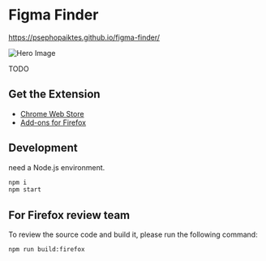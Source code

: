 # Figma Finder

https://psephopaiktes.github.io/figma-finder/

![Hero Image](design/cover.png)

TODO



## Get the Extension
* [Chrome Web Store](TODO)
* [Add-ons for Firefox](TODO)
<!-- * [Edge Add-ons](TODO) -->



## Development
need a Node.js environment.
```zsh
npm i
npm start
```



## For Firefox review team
To review the source code and build it, please run the following command:
```zsh
npm run build:firefox
```
